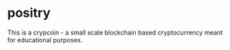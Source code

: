 # positry
This is a crypcoin - a small scale blockchain based cryptocurrency meant for educational purposes.
